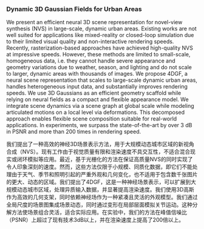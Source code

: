 ### Dynamic 3D Gaussian Fields for Urban Areas

We present an efficient neural 3D scene representation for novel-view synthesis (NVS) in large-scale, dynamic urban areas. Existing works are not well suited for applications like mixed-reality or closed-loop simulation due to their limited visual quality and non-interactive rendering speeds. Recently, rasterization-based approaches have achieved high-quality NVS at impressive speeds. However, these methods are limited to small-scale, homogeneous data, i.e. they cannot handle severe appearance and geometry variations due to weather, season, and lighting and do not scale to larger, dynamic areas with thousands of images. We propose 4DGF, a neural scene representation that scales to large-scale dynamic urban areas, handles heterogeneous input data, and substantially improves rendering speeds. We use 3D Gaussians as an efficient geometry scaffold while relying on neural fields as a compact and flexible appearance model. We integrate scene dynamics via a scene graph at global scale while modeling articulated motions on a local level via deformations. This decomposed approach enables flexible scene composition suitable for real-world applications. In experiments, we surpass the state-of-the-art by over 3 dB in PSNR and more than 200 times in rendering speed.

我们提出了一种高效的神经3D场景表示方法，用于大规模动态城市区域的新视角合成（NVS）。现有工作由于视觉质量有限和渲染速度不具交互性，不适合混合现实或闭环模拟等应用。最近，基于光栅化的方法在保证高质量NVS的同时实现了令人印象深刻的速度。然而，这些方法仅限于小规模、同质化数据，即它们不能处理由于天气、季节和照明引起的严重外观和几何变化，也不适用于包含数千张图片的更大、动态的区域。我们提出了4DGF，这是一种神经场景表示，可以扩展到大规模动态城市区域，处理异质输入数据，并显著提高渲染速度。我们使用3D高斯作为高效的几何支架，同时依赖神经场作为一种紧凑且灵活的外观模型。我们通过全局尺度的场景图集成场景动态，同时通过变形在局部层面模拟关节运动。这种分解方法使场景组合灵活，适合实际应用。在实验中，我们的方法在峰值信噪比（PSNR）上超过了现有技术3dB以上，并在渲染速度上提高了200倍以上。
